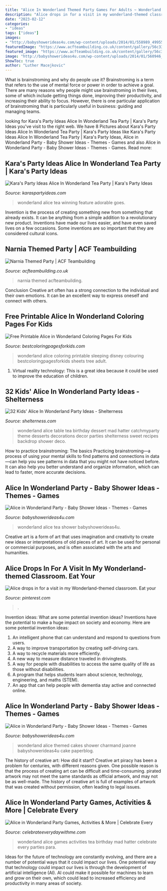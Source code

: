 ```yaml
---
title: "Alice In Wonderland Themed Party Games For Adults ~ Wonderland Alice Themed Cakes Shower Charmand Joanne Babyshowerideas4u Cake Paperblog"
description: "Alice drops in for a visit in my wonderland-themed classroom. eat your"
date: "2023-02-12"
categories:
- "ideas"
tags: ["ideas"]
images:
- "http://babyshowerideas4u.com/wp-content/uploads/2014/01/558989_499559986741882_128021442_n.jpg"
featuredImage: "https://www.acfteambuilding.co.uk/content/gallery/56c3391672ca68.40123057.jpg"
featured_image: "https://www.acfteambuilding.co.uk/content/gallery/56c3391672ca68.40123057.jpg"
image: "http://babyshowerideas4u.com/wp-content/uploads/2014/01/560946_499556190075595_479859620_n.jpg"
ShowToc: true
author: "Luther Macejkovic"
---
```



What is brainstroming and why do people use it?
Brainstroming is a term that refers to the use of mental force or power in order to achieve a goal. There are many reasons why people might use brainstroming in their lives, some of which include getting things done, improving their productivity, and increasing their ability to focus. However, there is one particular application of brainstroming that is particularly useful in business: guiding and managing teams.

	

		
looking for Kara&#039;s Party Ideas Alice In Wonderland Tea Party | Kara&#039;s Party Ideas you've visit to the right web. We have 8 Pictures about Kara&#039;s Party Ideas Alice In Wonderland Tea Party | Kara&#039;s Party Ideas like Kara&#039;s Party Ideas Alice In Wonderland Tea Party | Kara&#039;s Party Ideas, Alice in Wonderland Party - Baby Shower Ideas - Themes - Games and also Alice in Wonderland Party - Baby Shower Ideas - Themes - Games. Read more:
		
    
## Kara&#039;s Party Ideas Alice In Wonderland Tea Party | Kara&#039;s Party Ideas

<img loading=lazy src="http://4.bp.blogspot.com/_vxfFuEEE8I4/TFBUMHdFPKI/AAAAAAAABJU/tEpixpwlcVM/s1600/Ava012.jpg" onerror="this.onerror=null;this.src='https://tse2.mm.bing.net/th?id=OIP.zUF2mhKTdlrenjStEM52hgHaLG&amp;pid=15.1';" alt="Kara&#039;s Party Ideas Alice In Wonderland Tea Party | Kara&#039;s Party Ideas">

_Source: karaspartyideas.com_

>wonderland alice tea winning feature adorable goes. 

	

Invention is the process of creating something new from something that already exists. It can be anything from a simple addition to a revolutionary new product. Inventions have made our lives easier, and have even saved lives on a few occasions. Some inventions are so important that they are considered cultural icons.

    
## Narnia Themed Party | ACF Teambuilding

<img loading=lazy src="https://www.acfteambuilding.co.uk/content/gallery/56c3391672ca68.40123057.jpg" onerror="this.onerror=null;this.src='https://tse2.mm.bing.net/th?id=OIP.vPflmp9lEjS0PWY7rxcsjwHaD8&amp;pid=15.1';" alt="Narnia Themed Party | ACF Teambuilding">

_Source: acfteambuilding.co.uk_

>narnia themed acfteambuilding. 

	

Conclusion
Creative art often has a strong connection to the individual and their own emotions. It can be an excellent way to express oneself and connect with others.

    
## Free Printable Alice In Wonderland Coloring Pages For Kids

<img loading=lazy src="https://www.bestcoloringpagesforkids.com/wp-content/uploads/2015/01/Alice-Sleeping-in-Wonderland-Coloring-Pages-811x1024.gif" onerror="this.onerror=null;this.src='https://tse4.mm.bing.net/th?id=OIP.J2PKL6fGTHWdDN0c6xD8qQHaJW&amp;pid=15.1';" alt="Free Printable Alice in Wonderland Coloring Pages For Kids">

_Source: bestcoloringpagesforkids.com_

>wonderland alice coloring printable sleeping disney colouring bestcoloringpagesforkids sheets tree adult. 

	

1. Virtual reality technology: This is a great idea because it could be used to improve the education of children.

    
## 32 Kids&#039; Alice In Wonderland Party Ideas - Shelterness

<img loading=lazy src="http://i.shelterness.com/2016/10/06-Alice-In-Wonderland-party-dessert-table.jpg" onerror="this.onerror=null;this.src='https://tse3.mm.bing.net/th?id=OIP.K0hDmtJe1bPVV4PsZEu6ZQHaLG&amp;pid=15.1';" alt="32 Kids&#039; Alice In Wonderland Party Ideas - Shelterness">

_Source: shelterness.com_

>wonderland alice table tea birthday dessert mad hatter catchmyparty theme desserts decorations decor parties shelterness sweet recipes backdrop shower deco. 

	

How to practice brainstroming: The basics
Practicing brainstroming—a process of using your mental skills to find patterns and connections in data—can help you see patterns in data that you might not have noticed before. It can also help you better understand and organize information, which can lead to faster, more accurate decisions.

    
## Alice In Wonderland Party - Baby Shower Ideas - Themes - Games

<img loading=lazy src="http://babyshowerideas4u.com/wp-content/uploads/2014/01/558989_499559986741882_128021442_n.jpg" onerror="this.onerror=null;this.src='https://tse1.mm.bing.net/th?id=OIP.yPOy0vjoA5GCeBuHXWPulAHaFj&amp;pid=15.1';" alt="Alice in Wonderland Party - Baby Shower Ideas - Themes - Games">

_Source: babyshowerideas4u.com_

>wonderland alice tea shower babyshowerideas4u. 

	

Creative art is a form of art that uses imagination and creativity to create new ideas or interpretations of old pieces of art. It can be used for personal or commercial purposes, and is often associated with the arts and humanities.

    
## Alice Drops In For A Visit In My Wonderland-themed Classroom. Eat Your

<img loading=lazy src="https://i.pinimg.com/originals/0d/f5/e0/0df5e070f88ae0502af54871a0762f63.jpg" onerror="this.onerror=null;this.src='https://tse4.mm.bing.net/th?id=OIP.TVkG_OtWY962-ykXjnUqBwHaJ4&amp;pid=15.1';" alt="Alice drops in for a visit in my Wonderland-themed classroom. Eat your">

_Source: pinterest.com_

>. 

	

Invention ideas: What are some potential invention ideas?
Inventions have the potential to make a huge impact on society and economy. Here are some potential invention ideas:
1. An intelligent phone that can understand and respond to questions from users. 
2. A way to improve transportation by creating self-driving cars. 
3. A way to recycle materials more efficiently. 
4. A new way to measure distance traveled in drivingtests. 
5. A way for people with disabilities to access the same quality of life as those without disabilities. 
6. A program that helps students learn about science, technology, engineering, and maths (STEM). 
7. An app that can help people with dementia stay active and connected online.

    
## Alice In Wonderland Party - Baby Shower Ideas - Themes - Games

<img loading=lazy src="http://babyshowerideas4u.com/wp-content/uploads/2014/01/560946_499556190075595_479859620_n.jpg" onerror="this.onerror=null;this.src='https://tse4.mm.bing.net/th?id=OIP._fyuAYBvJ-jFfsovCWLb3AHaJ4&amp;pid=15.1';" alt="Alice in Wonderland Party - Baby Shower Ideas - Themes - Games">

_Source: babyshowerideas4u.com_

>wonderland alice themed cakes shower charmand joanne babyshowerideas4u cake paperblog. 

	

The history of creative art: How did it start?
Creative art piracy has been a problem for centuries, with different reasons given. One possible reason is that the process of creating art can be difficult and time-consuming. pirated artwork may not meet the same standards as official artwork, and may not be as well-made. The history of creative art is full of examples of artwork that was created without permission, often leading to legal issues.

    
## Alice In Wonderland Party Games, Activities &amp; More | Celebrate Every

<img loading=lazy src="http://celebrateeverydaywithme.com/wp-content/uploads/2015/09/Alice-In-Wonderland-Games-Activities-6.jpg" onerror="this.onerror=null;this.src='https://tse3.mm.bing.net/th?id=OIP.42Yfmc7k6OLsQ70eSDRV1QHaLG&amp;pid=15.1';" alt="Alice in Wonderland Party Games, Activities &amp; More | Celebrate Every">

_Source: celebrateeverydaywithme.com_

>wonderland alice games activities tea birthday mad hatter celebrate every parties para. 

	

Ideas for the future of technology are constantly evolving, and there are a number of potential ways that it could impact our lives. One potential way that technology could impact our lives is through the development of artificial intelligence (AI). AI could make it possible for machines to learn and grow on their own, which could lead to increased efficiency and productivity in many areas of society.


